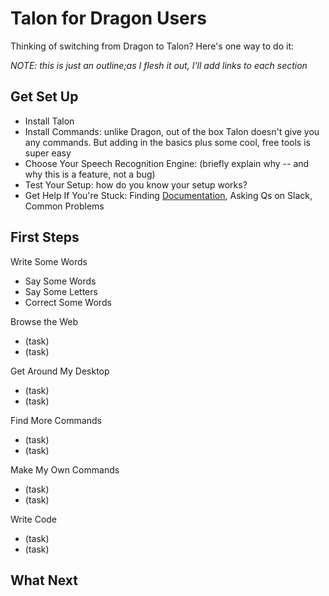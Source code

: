 # Talon for Dragon Users

Thinking of switching from Dragon to Talon?  Here's one way to do it:

*NOTE: this is just an outline;as I flesh it out, I'll add links to each section*

## Get Set Up
- Install Talon
- Install Commands:  unlike Dragon, out of the box Talon doesn't give you any commands.  But adding in the basics plus some cool, free tools is super easy
- Choose Your Speech Recognition Engine: (briefly explain why -- and why this is a feature, not a bug)
- Test Your Setup: how do you know your setup works?
- Get Help If You're Stuck: Finding [Documentation](links.md), Asking Qs on Slack, Common Problems

## First Steps


Write Some Words
- Say Some Words
- Say Some Letters
- Correct Some Words


Browse the Web

- (task)
- (task)

Get Around My Desktop

- (task)
- (task)

Find More Commands

- (task)
- (task)

Make My Own Commands

- (task)
- (task)

Write Code

- (task)
- (task)

## What Next


